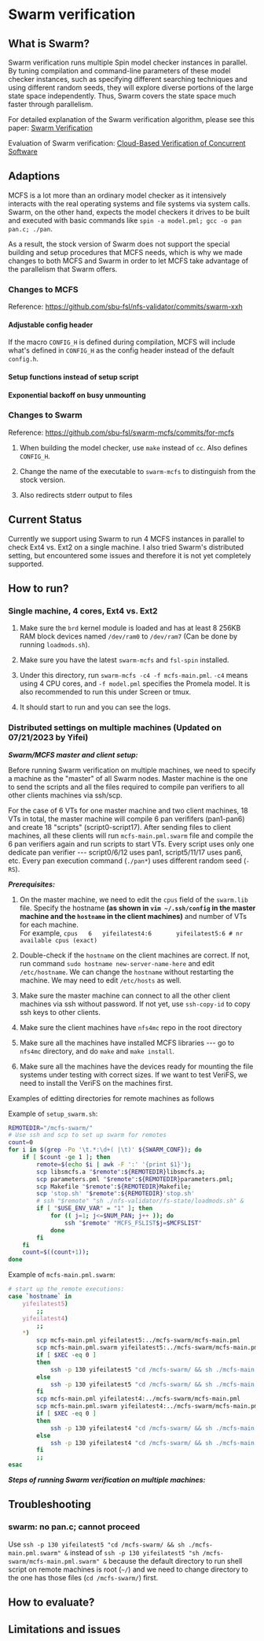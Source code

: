 # Swarm verification

## What is Swarm?

Swarm verification runs multiple Spin model checker instances in parallel.  By
tuning compilation and command-line parameters of these model checker instances,
such as specifying different searching techniques and using different random
seeds, they will explore diverse portions of the large state space independently.
Thus, Swarm covers the state space much faster through parallelism.

For detailed explanation of the Swarm verification algorithm, please see this
paper: [Swarm Verification](http://spinroot.com/gerard/pdf/ASE2008_HJG.pdf)

Evaluation of Swarm verification:
[Cloud-Based Verification of Concurrent Software](http://spinroot.com/gerard/pdf/vmcai2016.pdf)

## Adaptions

MCFS is a lot more than an ordinary model checker as it intensively interacts
with the real operating systems and file systems via system calls.  Swarm, on
the other hand, expects the model checkers it drives to be built and executed
with basic commands like `spin -a model.pml; gcc -o pan pan.c; ./pan`.

As a result, the stock version of Swarm does not support the special building
and setup procedures that MCFS needs, which is why we made changes to both MCFS
and Swarm in order to let MCFS take advantage of the parallelism that Swarm
offers.

### Changes to MCFS

Reference: https://github.com/sbu-fsl/nfs-validator/commits/swarm-xxh

#### Adjustable config header

If the macro `CONFIG_H` is defined during compilation, MCFS will include what's
defined in `CONFIG_H` as the config header instead of the default `config.h`.

#### Setup functions instead of setup script

#### Exponential backoff on busy unmounting

### Changes to Swarm

Reference: https://github.com/sbu-fsl/swarm-mcfs/commits/for-mcfs

1. When building the model checker, use `make` instead of `cc`. Also defines
   `CONFIG_H`.

2. Change the name of the executable to `swarm-mcfs` to distinguish from the
   stock version.

3. Also redirects stderr output to files

## Current Status

Currently we support using Swarm to run 4 MCFS instances in parallel to check
Ext4 vs. Ext2 on a single machine.  I also tried Swarm's distributed setting,
but encountered some issues and therefore it is not yet completely supported.

## How to run?

### Single machine, 4 cores, Ext4 vs. Ext2

1. Make sure the `brd` kernel module is loaded and has at least 8 256KB RAM
   block devices named `/dev/ram0` to `/dev/ram7` (Can be done by running
   `loadmods.sh`).

2. Make sure you have the latest `swarm-mcfs` and `fsl-spin` installed.

3. Under this directory, run `swarm-mcfs -c4 -f mcfs-main.pml`. `-c4` means using 4
   CPU cores, and `-f model.pml` specifies the Promela model.  It is also
   recommended to run this under Screen or tmux.

4. It should start to run and you can see the logs.

### Distributed settings on multiple machines (Updated on 07/21/2023 by Yifei)

***Swarm/MCFS master and client setup:***

Before running Swarm verification on multiple machines, we need to specify 
a machine as the "master" of all Swarm nodes.  Master machine is the one to 
send the scripts and all the files required to compile pan verifiers 
to all other clients machines via ssh/scp.

For the case of 6 VTs for one master machine and two client machines, 18 VTs in total,
the master machine will compile 6 pan verififers (pan1-pan6) and create 18 "scripts" (script0-script17).
After sending files to client machines, all these clients will run `mcfs-main.pml.swarm` file and 
compile the 6 pan verifiers again and run scripts to start VTs.
Every script uses only one dedicate pan verifier --- script0/6/12 uses pan1, script5/11/17 uses pan6, etc.
Every pan execution command (`./pan*`) uses different random seed (`-RS`).

***Prerequisites:***

1. On the master machine, we need to edit the `cpus` field of the `swarm.lib` 
   file.  Specify the hostname **(as shown in `vim ~/.ssh/config` in the master machine and the `hostname` in the client machines)** 
   and number of VTs for each machine.  
   For example, `cpus	6	yifeilatest4:6       yifeilatest5:6 # nr available cpus (exact)`

2. Double-check if the `hostname` on the client machines are correct.  If not,
   run command `sudo hostname new-server-name-here` and edit `/etc/hostname`.
   We can change the `hostname` without restarting the machine.  We may need to 
   edit `/etc/hosts` as well.

3. Make sure the master machine can connect to all the other client machines
   via ssh without password.  If not yet, use `ssh-copy-id` to copy ssh keys
   to other clients.

3. Make sure the client machines have `nfs4mc` repo in the root directory

4. Make sure all the machines have installed MCFS libraries --- go to `nfs4mc`
   directory, and do `make` and `make install`.

5. Make sure all the machines have the devices ready for mounting the file
   systems under testing with correct sizes.  If we want to test VeriFS,
   we need to install the VeriFS on the machines first.

Examples of editting directories for remote machines as follows

Example of `setup_swarm.sh`:
```bash
REMOTEDIR="/mcfs-swarm/"
# Use ssh and scp to set up swarm for remotes
count=0
for i in $(grep -Po '\t.*:\d+( |\t)' ${SWARM_CONF}); do
	if [ $count -ge 1 ]; then
		remote=$(echo $i | awk -F ':' '{print $1}');
		scp libsmcfs.a "$remote":${REMOTEDIR}libsmcfs.a;
		scp parameters.pml "$remote":${REMOTEDIR}parameters.pml;
		scp Makefile "$remote":${REMOTEDIR}Makefile;
		scp 'stop.sh' "$remote":${REMOTEDIR}'stop.sh'
		# ssh "$remote" "sh ./nfs-validator/fs-state/loadmods.sh" &
		if [ "$USE_ENV_VAR" = "1" ]; then
			for (( j=1; j<=$NUM_PAN; j++ )); do
				ssh "$remote" "MCFS_FSLIST$j=$MCFSLIST"
			done
		fi
	fi
	count=$((count+1));
done
```

Example of `mcfs-main.pml.swarm`:
```bash
# start up the remote executions:
case `hostname` in
	yifeilatest5)
		;;
	yifeilatest4)
		;;
	*)
		scp mcfs-main.pml yifeilatest5:../mcfs-swarm/mcfs-main.pml
		scp mcfs-main.pml.swarm yifeilatest5:../mcfs-swarm/mcfs-main.pml.swarm
		if [ $XEC -eq 0 ]
		then
			ssh -p 130 yifeilatest5 "cd /mcfs-swarm/ && sh ./mcfs-main.pml.swarm prep" &
		else
			ssh -p 130 yifeilatest5 "cd /mcfs-swarm/ && sh ./mcfs-main.pml.swarm" &
		fi
		scp mcfs-main.pml yifeilatest4:../mcfs-swarm/mcfs-main.pml
		scp mcfs-main.pml.swarm yifeilatest4:../mcfs-swarm/mcfs-main.pml.swarm
		if [ $XEC -eq 0 ]
		then
			ssh -p 130 yifeilatest4 "cd /mcfs-swarm/ && sh ./mcfs-main.pml.swarm prep" &
		else
			ssh -p 130 yifeilatest4 "cd /mcfs-swarm/ && sh ./mcfs-main.pml.swarm" &
		fi
		;;
esac
```


***Steps of running Swarm verification on multiple machines:*** 

## Troubleshooting

### swarm: no pan.c; cannot proceed
Use `ssh -p 130 yifeilatest5 "cd /mcfs-swarm/ && sh ./mcfs-main.pml.swarm" &` instead 
of `ssh -p 130 yifeilatest5 "sh /mcfs-swarm/mcfs-main.pml.swarm" &` because the default 
directory to run shell script on remote machines is root (`~/`) and we need to change
directory to the one has those files (`cd /mcfs-swarm/`) first.


## How to evaluate?

## Limitations and issues

